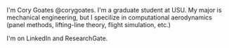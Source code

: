 I'm Cory Goates @corygoates. I'm a graduate student at USU. My major is mechanical engineering, but I specilize in computational aerodynamics (panel methods, lifting-line theory, flight simulation, etc.)

I'm on LinkedIn and ResearchGate.

<!---
corygoates/corygoates is a ✨ special ✨ repository because its `README.md` (this file) appears on your GitHub profile.
You can click the Preview link to take a look at your changes.
--->
